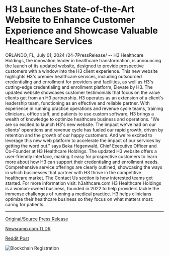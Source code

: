 # H3 Launches State-of-the-Art Website to Enhance Customer Experience and Showcase Valuable Healthcare Services

ORLANDO, FL, July 01, 2024 /24-7PressRelease/ -- H3 Healthcare Holdings, the innovation leader in healthcare transformation, is announcing the launch of its updated website, designed to provide prospective customers with a window into the H3 client experience. This new website highlights H3's premier healthcare services, including outsourced credentialing and enrollment for providers and facilities, as well as H3's cutting-edge credentialing and enrollment platform, Elevate by H3.  The updated website showcases customer testimonials that focus on the value clients get from an H3 partnership. H3 operates as an extension of a client's leadership team, functioning as an effective and reliable partner. With experience in running practice operations and revenue cycle teams, training clinicians, office staff, and patients to use custom software, H3 brings a wealth of knowledge to optimize healthcare business and operations.   "We are so excited to launch H3's new website. The impact we've had on our clients' operations and revenue cycle has fueled our rapid growth, driven by retention and the growth of our happy customers. And we're excited to leverage this new web platform to accelerate the impact of our services by getting the word out." says Beka Hegenwald, Chief Executive Officer and Co-Founder at H3 Healthcare Holdings.   The updated H3 website offers a user-friendly interface, making it easy for prospective customers to learn more about how H3 can support their credentialing and enrollment needs. Comprehensive service offerings are clearly outlined, showcasing the ways in which businesses that partner with H3 thrive in the competitive healthcare market. The Contact Us section is how interested teams get started.  For more information visit: h3althcare.com  H3 Healthcare Holdings is a woman-owned business, founded in 2022 to help providers tackle the immense challenges of running a medical practice. H3 helps clinicians optimize their healthcare business so they focus on what matters most: caring for patients. 

---

[Original/Source Press Release](https://www.24-7pressrelease.com/press-release/512086/h3-launches-state-of-the-art-website-to-enhance-customer-experience-and-showcase-valuable-healthcare-services)
                    

[Newsramp.com TLDR](None) 



[Reddit Post](https://www.reddit.com/r/HealthCareNewsInfo/comments/1dtpw5q/h3_healthcare_holdings_launches_updated_website/) 



![Blockchain Registration](https://cdn.newsramp.app/24-7PressRelease/qrcode/247/2/seekybVH.webp)